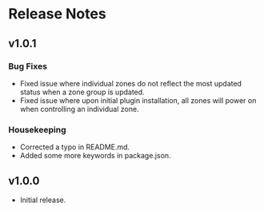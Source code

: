 # Release Notes

## v1.0.1
### Bug Fixes
* Fixed issue where individual zones do not reflect the most updated status when a zone group is updated.
* Fixed issue where upon initial plugin installation, all zones will power on when controlling an individual zone.
### Housekeeping
* Corrected a typo in README.md.
* Added some more keywords in package.json.

## v1.0.0
* Initial release.
